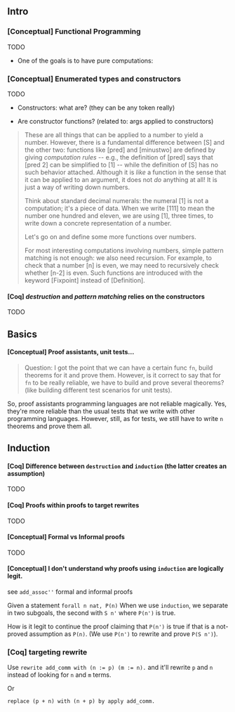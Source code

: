 ## Intro

### [Conceptual] Functional Programming

TODO

- One of the goals is to have pure computations:

### [Conceptual] Enumerated types and constructors

TODO

- Constructors: what are? (they can be any token really)

- Are constructor functions? (related to: args applied to constructors)

> These are all things that can be applied to a number to yield a
> number. However, there is a fundamental difference between [S]
> and the other two: functions like [pred] and [minustwo] are
> defined by giving _computation rules_ -- e.g., the definition of
> [pred] says that [pred 2] can be simplified to [1] -- while the
> definition of [S] has no such behavior attached. Although it is
> _like_ a function in the sense that it can be applied to an
> argument, it does not _do_ anything at all! It is just a way of
> writing down numbers.
>
> Think about standard decimal numerals: the numeral [1] is not a
> computation; it's a piece of data. When we write [111] to mean
> the number one hundred and eleven, we are using [1], three times,
> to write down a concrete representation of a number.
>
> Let's go on and define some more functions over numbers.
>
> For most interesting computations involving numbers, simple
> pattern matching is not enough: we also need recursion. For
> example, to check that a number [n] is even, we may need to
> recursively check whether [n-2] is even. Such functions are
> introduced with the keyword [Fixpoint] instead of [Definition].

#### [Coq] _destruction_ and _pattern matching_ relies on the constructors

TODO

## Basics

#### [Conceptual] Proof assistants, unit tests...

> Question: I got the point that we can have a certain func `fn`,
> build theorems for it and prove them. However, is it correct to say that
> for `fn` to be really reliable, we have to build and prove several theorems?
> (like building different test scenarios for unit tests).

So, proof assistants programming languages are not reliable magically.
Yes, they're more reliable than the usual tests that we write with other
programming languages. However, still, as for tests, we still have to write `n` theorems
and prove them all.

## Induction

#### [Coq] Difference between `destruction` and `induction` (the latter creates an assumption)

TODO

#### [Coq] Proofs within proofs to target rewrites

TODO

#### [Conceptual] Formal vs Informal proofs

TODO

#### [Conceptual] I don't understand why proofs using `induction` are logically legit.

see `add_assoc''` formal and informal proofs

Given a statement `forall n nat, P(n)`
When we use `induction`, we separate in two subgoals, the second with `S n'` where `P(n')` is true.

How is it legit to continue the proof claiming that `P(n')` is true if that is a not-proved assumption as `P(n)`.
(We use `P(n')` to rewrite and prove `P(S n')`).

### [Coq] targeting rewrite

Use `rewrite add_comm with (n := p) (m := n).` and it'll rewrite `p` and `n` instead of looking for `n` and `m` terms.

Or

`replace (p + n) with (n + p) by apply add_comm.`
